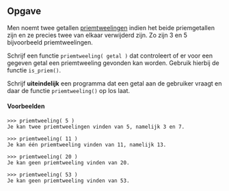 ## Opgave

Men noemt twee getallen <a href="https://nl.wikipedia.org/wiki/Priemtweeling" target="_blank">priemtweelingen</a> indien het beide priemgetallen zijn en ze precies twee van elkaar verwijderd zijn. Zo zijn 3 en 5 bijvoorbeeld priemtweelingen.

Schrijf een functie `priemtweeling( getal )` dat controleert of er voor een gegeven getal een priemtweeling gevonden kan worden. Gebruik hierbij de functie `is_priem()`.

Schrijf **uiteindelijk** een programma dat een getal aan de gebruiker vraagt en daar de functie `priemtweeling()` op los laat.

#### Voorbeelden

```
>>> priemtweeling( 5 )
Je kan twee priemtweelingen vinden van 5, namelijk 3 en 7.
```

```
>>> priemtweeling( 11 )
Je kan één priemtweeling vinden van 11, namelijk 13.
```

```
>>> priemtweeling( 20 )
Je kan geen priemtweeling vinden van 20.
```

```
>>> priemtweeling( 53 )
Je kan geen priemtweeling vinden van 53.
```